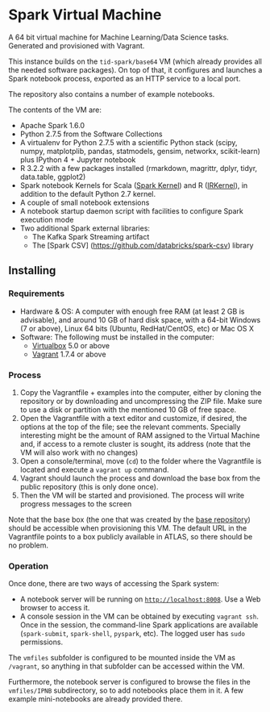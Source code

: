 # Spark Virtual Machine

A 64 bit virtual machine for Machine Learning/Data Science tasks. 
Generated and provisioned with Vagrant.

This instance builds on the `tid-spark/base64` VM (which already provides all the
needed software packages). On top of that, it configures and launches a Spark 
notebook process, exported as an HTTP service to a local port.

The repository also contains a number of example notebooks.

The contents of the VM are:

* Apache Spark 1.6.0
* Python 2.7.5 from the Software Collections
* A virtualenv for Python 2.7.5 with a scientific Python stack (scipy, numpy, matplotplib, pandas, statmodels, gensim, networkx, scikit-learn) plus IPython 4 + Jupyter notebook
* R 3.2.2 with a few packages installed (rmarkdown, magrittr, dplyr, tidyr, data.table, ggplot2)
* Spark notebook Kernels for Scala ([Spark Kernel](https://github.com/ibm-et/spark-kernel)) and R ([IRKernel](https://github.com/IRkernel/IRkernel)), in addition to the default Python 2.7 kernel.
* A couple of small notebook extensions
* A notebook startup daemon script with facilities to configure Spark execution mode
* Two additional Spark external libraries:
  - The Kafka Spark Streaming artifact
  - The [Spark CSV] (https://github.com/databricks/spark-csv) library

## Installing

### Requirements

* Hardware & OS: A computer with enough free RAM (at least 2 GB is advisable), and 
  around 10 GB of hard disk space, with a 64-bit Windows (7 or above), Linux 64 bits 
  (Ubuntu, RedHat/CentOS, etc) or Mac OS X
* Software: The following must be installed in the computer:
  * [Virtualbox](https://www.virtualbox.org/) 5.0 or above
  * [Vagrant](https://www.vagrantup.com/) 1.7.4 or above

### Process

1. Copy the Vagrantfile + examples into the computer, either by cloning the repository
   or by downloading and uncompressing the ZIP file. Make sure to use a disk or 
   partition with the mentioned 10 GB of free space.
2. Open the Vagrantfile with a text editor and customize, if desired, the options at 
   the top of the file; see the relevant comments. Specially interesting might be 
   the amount of RAM assigned to the Virtual Machine and, if access to a remote 
   cluster is sought, its address (note that the VM will also work with no changes)
3. Open a console/terminal, move (`cd`) to the folder where the Vagrantfile is located
   and execute a `vagrant up` command.
4. Vagrant should launch the process and download the base box from the public 
   repository (this is only done once).
5. Then the VM will be started and provisioned. The process will write progress 
   messages to the screen

Note that the base box (the one that was created by the [base repository](https://github.com/paulovn/machine-learning-vm)) should be accessible when provisioning this VM. 
The default URL in the Vagrantfile points to a box publicly available in ATLAS, so 
there should be no problem.

### Operation

Once done, there are two ways of accessing the Spark system:

* A notebook server will be running on [`http://localhost:8008`](http://localhost:8008). Use a Web browser to access it.
* A console session in the VM can be obtained by executing `vagrant ssh`. Once in
  the session, the command-line Spark applications are available (`spark-submit`,
  `spark-shell`, `pyspark`, etc). The logged user has `sudo` permissions.

The `vmfiles` subfolder is configured to be mounted inside the VM as `/vagrant`,
so anything in that subfolder can be accessed within the VM.

Furthermore, the notebook server is configured to browse the files in the 
`vmfiles/IPNB` subdirectory, so to add notebooks place them in it. A few example 
mini-notebooks are already provided there.


